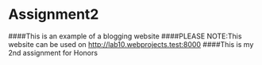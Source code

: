 # Assignment2
####This is an example of a blogging website
####PLEASE NOTE:This website can be used on http://lab10.webprojects.test:8000
####This is my 2nd assignment for Honors
